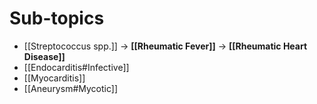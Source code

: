 # Sub-topics
- [[Streptococcus spp.]] → **[[Rheumatic Fever]]** → **[[Rheumatic Heart Disease]]**
- [[Endocarditis#Infective]]
- [[Myocarditis]]
- [[Aneurysm#Mycotic]]


